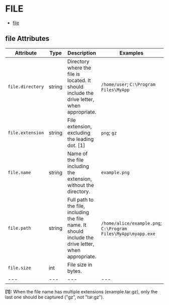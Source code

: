 
<!--- Hugo front matter used to generate the website version of this page:
--->

# FILE

- [file](#file)


## file Attributes

| Attribute  | Type | Description  | Examples  | Stability |
|---|---|---|---|---|
| `file.directory` | string | Directory where the file is located. It should include the drive letter, when appropriate.  | `/home/user`; `C:\Program Files\MyApp` | ![Experimental](https://img.shields.io/badge/-experimental-blue) |
| `file.extension` | string | File extension, excluding the leading dot. [1] | `png`; `gz` | ![Experimental](https://img.shields.io/badge/-experimental-blue) |
| `file.name` | string | Name of the file including the extension, without the directory.  | `example.png` | ![Experimental](https://img.shields.io/badge/-experimental-blue) |
| `file.path` | string | Full path to the file, including the file name. It should include the drive letter, when appropriate.  | `/home/alice/example.png`; `C:\Program Files\MyApp\myapp.exe` | ![Experimental](https://img.shields.io/badge/-experimental-blue) |
| `file.size` | int | File size in bytes.  |  | ![Experimental](https://img.shields.io/badge/-experimental-blue) |
|---|---|---|---|---|

**[1]:** When the file name has multiple extensions (example.tar.gz), only the last one should be captured ("gz", not "tar.gz").


